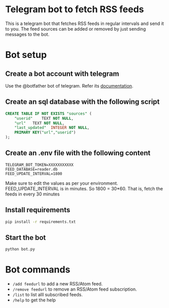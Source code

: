 Telegram bot to fetch RSS feeds
===============================

This is a telegram bot that fetches RSS feeds in regular intervals and send it to you. The feed sources can be added or removed by just sending messages to the bot.

Bot setup
=========

Create a bot account with telegram
-----------------------------------

Use the @botfather bot of telegram. Refer its [documentation](https://core.telegram.org/bots).

Create an sql database with the following script
------------------------------------------------

```sql
CREATE TABLE IF NOT EXISTS "sources" (
	"userid"	TEXT NOT NULL,
	"url"	TEXT NOT NULL,
	"last_updated"	INTEGER NOT NULL,
	PRIMARY KEY("url","userid")
);
```

Create an .env file with the following content
---------------------------------------------

```
TELEGRAM_BOT_TOKEN=XXXXXXXXXXX
FEED_DATABASE=reader.db
FEED_UPDATE_INTERVAL=1800
```

Make sure to edit the values as per your environment.
FEED_UPDATE_INTERVAL is in minutes. So 1800 = 30*60. That is, fetch the feeds in every 30 minutes

Install requirements
---------------------

```bash
pip install -r requirements.txt
```

Start the bot
-------------

```bash
python bot.py
```

Bot commands
============

* `/add feedurl` to add a new RSS/Atom feed.
* `/remove feedurl` to remove an RSS/Atom feed subscription.
* `/list` to list alll subscribed feeds.
* `/help` to get the help

